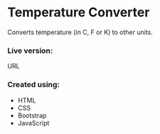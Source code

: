 # Temperature Converter
Converts temperature (in C, F or K) to other units.

### Live version: ###
URL

### Created using: ###
- HTML
- CSS
- Bootstrap
- JavaScript
